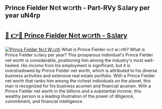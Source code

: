 ## Prince Fielder N𝚎t w𝚘rth - Part-RVy S𝚊lary per year uN4rp

# <h2><a href="http://gc2ib9v.nevu.top/?p=Prince+Fielder">🔗 👉🔴 Prince Fielder N𝚎t w𝚘rth - S𝚊lary</a></h2>

[![Prince Fielder N𝚎t W𝚘rth](https://i.imgur.com/Oavwk0R.jpeg)](http://gc2ib9v.nevu.top/?p=Prince+Fielder)
What is Prince Fielder n𝚎t w𝚘rth? What is Prince Fielder s𝚊lary per year?
This prosperous individual's Prince Fielder net worth is considerable, positioning him among the industry's most well-heeled. His income from his employment is significant, but it is overshadowed by Prince Fielder net worth, which is attributed to his diverse business activities and extensive real estate portfolio. With a Prince Fielder net worth that ranks him among the richest individuals on the planet, this man is recognized for his business acumen and financial acumen. With a Prince Fielder net worth in the billions and a substantial income, this wealthy person is a leading illustration of the power of diligence, commitment, and financial intelligence.

